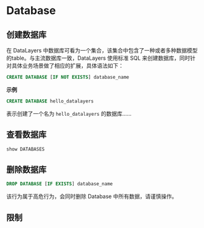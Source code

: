 # Database

## 创建数据库
在 DataLayers 中数据库可看为一个集合，该集合中包含了一种或者多种数据模型的table。与主流数据库一致，DataLayers 使用标准 SQL 来创建数据库，同时针对具体业务场景做了相应的扩展，具体语法如下：
```SQL
CREATE DATABASE [IF NOT EXISTS] database_name 
```

**示例**
```SQL
CREATE DATABASE hello_datalayers 
```
表示创建了一个名为 `hello_datalayers` 的数据库......
## 查看数据库
```SQL
show DATABASES 
```
## 删除数据库
```SQL
DROP DATABASE [IF EXISTS] database_name
```
该行为属于高危行为，会同时删除 Database 中所有数据，请谨慎操作。


## 限制

